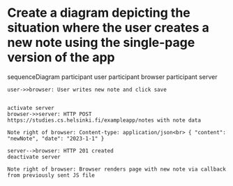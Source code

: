 # Create a diagram depicting the situation where the user creates a new note using the single-page version of the app
sequenceDiagram
    participant user
    participant browser
    participant server

    user->>browser: User writes new note and click save


    activate server
    browser->>server: HTTP POST https://studies.cs.helsinki.fi/exampleapp/notes with note data

    Note right of browser: Content-type: application/json<br> { "content": "newNote", "date": "2023-1-1" }

    server-->browser: HTTP 201 created
    deactivate server

    Note right of browser: Browser renders page with new note via callback from previously sent JS file
